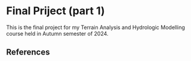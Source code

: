 # Final Priject (part 1)

This is the final project for my Terrain Analysis and Hydrologic Modelling course held in Autumn semester of 2024.

## References
